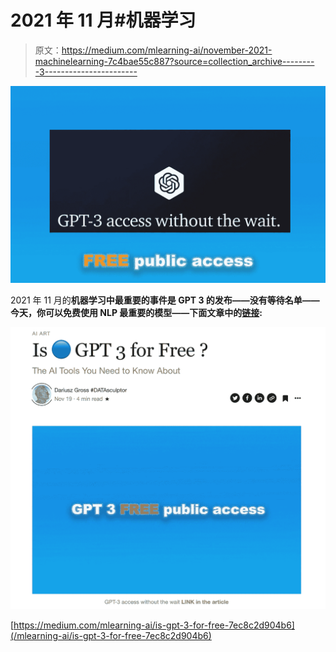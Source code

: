 # 2021 年 11 月#机器学习

> 原文：<https://medium.com/mlearning-ai/november-2021-machinelearning-7c4bae55c887?source=collection_archive---------3----------------------->

![](img/49aa1a540b38b187526f8a1f27488827.png)

2021 年 11 月的**机器学习中最重要的事件是 **GPT 3 的发布——没有等待名单**——今天，你可以免费使用 NLP 最重要的模型——下面文章中的[链接](/mlearning-ai/is-gpt-3-for-free-7ec8c2d904b6):**

![](img/1b0aee5627b5639b63e9e404cbc6c238.png)

[https://medium.com/mlearning-ai/is-gpt-3-for-free-7ec8c2d904b6](/mlearning-ai/is-gpt-3-for-free-7ec8c2d904b6)
